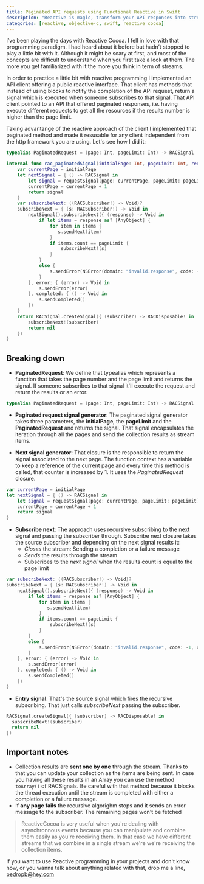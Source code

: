 ```yaml
---
title: Paginated API requests using Functional Reactive in Swift
description: "Reactive is magic, transform your API responses into streams of data and you'll se how easy is to build for example paginated API requests"
categories: [reactive, objective-c, swift, reactive cocoa]
---
```


I’ve been playing the days with Reactive Cocoa. I fell in love with that programming paradigm. I had heard about it before but hadn’t stopped to play a little bit with it.
Although it might be scary at first, and most of the concepts are difficult to understand when you first take a look at them. The more you get familiarized with it the more you think in term of streams.

In order to practice a little bit with reactive programming I implemented an API client offering a public reactive interface. That client has methods that instead of using blocks to notify the completion of the API request, return a signal which is executed when someone subscribes to that signal. That API client pointed to an API that offered paginated responses, i.e. having execute different requests to get all the resources if the results number is higher than the page limit.

Taking advantange of the reactive approach of the client I implemented that paginated method and made it resusable for any client independent from the http framework you are using. Let's see how I did it:

```swift
typealias PaginatedRequest = (page: Int, pageLimit: Int) -> RACSignal

internal func rac_paginatedSignal(initialPage: Int, pageLimit: Int, requestSignal: PaginatedRequest) -> RACSignal {
    var currentPage = initialPage
    let nextSignal = { () -> RACSignal in
        let signal = requestSignal(page: currentPage, pageLimit: pageLimit)
        currentPage = currentPage + 1
        return signal
    }
    var subscribeNext: ((RACSubscriber!) -> Void)?
    subscribeNext = { (s: RACSubscriber!) -> Void in
        nextSignal().subscribeNext({ (response) -> Void in
            if let items = response as? [AnyObject] {
                for item in items {
                   s.sendNext(item)
                }
                if items.count == pageLimit {
                    subscribeNext!(s)
                }
            }
            else {
                s.sendError(NSError(domain: "invalid.response", code: -1, userInfo: nil))
            }
        }, error: { (error) -> Void in
            s.sendError(error)
        }, completed: { () -> Void in
            s.sendCompleted()
        })
    }
    return RACSignal.createSignal({ (subscriber) -> RACDisposable! in
        subscribeNext!(subscriber)
        return nil
    })
}
```

## Breaking down

- **PaginatedRequest**: We define that typealias which represents a function that takes the page number and the page limit and returns the signal. If someone subscribes to that signal it'll execute the request and return the results or an error.

```swift
typealias PaginatedRequest = (page: Int, pageLimit: Int) -> RACSignal
```

- **Paginated request signal generator**: The paginated signal generator takes three parameters, the **initialPage**, the **pageLimit** and the **PaginatedRequest** and returns the signal. That signal encapsulates the iteration through all the pages and send the collection results as stream items.

- **Next signal generator**: That closure is the responsible to return the signal associated to the next page. The function context has a variable to keep a reference of the current page and every time this method is called, that counter is increased by 1. It uses the _PaginatedRequest_ closure.

```swift
var currentPage = initialPage
let nextSignal = { () -> RACSignal in
    let signal = requestSignal(page: currentPage, pageLimit: pageLimit)
    currentPage = currentPage + 1
    return signal
}
```

- **Subscribe next**: The approach uses recursive subscribing to the next signal and passing the subscriber through. Subscribe next closure takes the source subscriber and depending on the next signal results it:
  - _Closes_ the stream: Sending a completion or a failure message
  - _Sends_ the results through the stream
  - Subscribes to the _next signal_ when the results count is equal to the page limit

```swift
var subscribeNext: ((RACSubscriber!) -> Void)?
subscribeNext = { (s: RACSubscriber!) -> Void in
    nextSignal().subscribeNext({ (response) -> Void in
        if let items = response as? [AnyObject] {
            for item in items {
               s.sendNext(item)
            }
            if items.count == pageLimit {
                subscribeNext!(s)
            }
        }
        else {
            s.sendError(NSError(domain: "invalid.response", code: -1, userInfo: nil))
        }
    }, error: { (error) -> Void in
        s.sendError(error)
    }, completed: { () -> Void in
        s.sendCompleted()
    })
}
```

- **Entry signal**: That's the source signal which fires the recursive subscribing. That just calls _subscribeNext_ passing the subscriber.

```swift
RACSignal.createSignal({ (subscriber) -> RACDisposable! in
  subscribeNext!(subscriber)
  return nil
})
```

## Important notes

- Collection results are **sent one by one** through the stream. Thanks to that you can update your collection as the items are being sent. In case you having all these results in an Array you can use the method `toArray()` of RACSignals. Be careful with that method because it blocks the thread execution until the stream is completed with either a completion or a failure message.
- If **any page fails** the recursive algorighm stops and it sends an error message to the subscriber. The remaining pages won't be fetched

> ReactiveCocoa is very useful when you're dealing with asynchronnous events because you can manipulate and combine them easily as you're receiving them. In that case we have different streams that we combine in a single stream we're we're receiving the collection items.

If you want to use Reactive programming in your projects and don't know how, or you wanna talk about anything related with that, drop me a line, [pedropb@hey.com](mailto://pedropb@hey.com)
